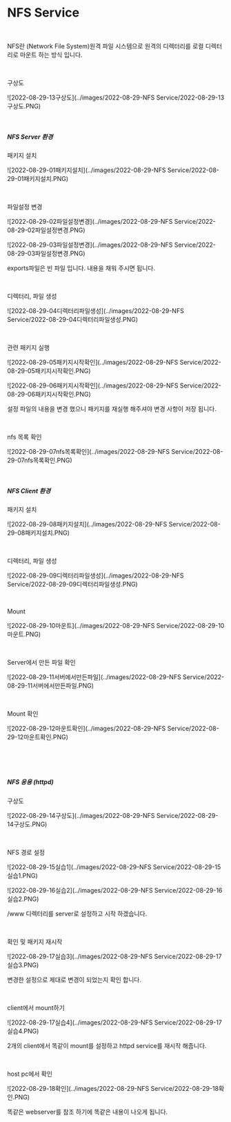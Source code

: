 # NFS Service

<br>

NFS란 (Network File System)원격 파일 시스템으로 원격의 디렉터리를 로컬 디렉터리로 마운트 하는 방식 입니다.

<br>

구상도

![2022-08-29-13구상도](../images/2022-08-29-NFS Service/2022-08-29-13구상도.PNG)

<br>

##### NFS Server 환경

패키지 설치

![2022-08-29-01패키지설치](../images/2022-08-29-NFS Service/2022-08-29-01패키지설치.PNG)

<br>

파일설정 변경

![2022-08-29-02파일설정변경](../images/2022-08-29-NFS Service/2022-08-29-02파일설정변경.PNG)

![2022-08-29-03파일설정변경](../images/2022-08-29-NFS Service/2022-08-29-03파일설정변경.PNG)

exports파일은 빈 파일 입니다. 내용을 채워 주시면 됩니다.

<br>

디렉터리, 파일 생성

![2022-08-29-04디렉터리파일생성](../images/2022-08-29-NFS Service/2022-08-29-04디렉터리파일생성.PNG)

<br>

관련 패키지 실행

![2022-08-29-05패키지시작확인](../images/2022-08-29-NFS Service/2022-08-29-05패키지시작확인.PNG)

![2022-08-29-06패키지시작확인](../images/2022-08-29-NFS Service/2022-08-29-06패키지시작확인.PNG)

설정 파일의 내용을 변경 했으니 패키지를 재실행 해주셔야 변경 사항이 저장 됩니다.

<br>

nfs 목록 확인

![2022-08-29-07nfs목록확인](../images/2022-08-29-NFS Service/2022-08-29-07nfs목록확인.PNG)

<br>

##### NFS Client 환경

패키지 설치

![2022-08-29-08패키지설치](../images/2022-08-29-NFS Service/2022-08-29-08패키지설치.PNG)

<br>

디렉터리, 파일 생성

![2022-08-29-09디렉터리파일생성](../images/2022-08-29-NFS Service/2022-08-29-09디렉터리파일생성.PNG)

<br>

Mount

![2022-08-29-10마운트](../images/2022-08-29-NFS Service/2022-08-29-10마운트.PNG)

<br>

Server에서 만든 파일 확인

![2022-08-29-11서버에서만든파일](../images/2022-08-29-NFS Service/2022-08-29-11서버에서만든파일.PNG)

<br>

Mount 확인

![2022-08-29-12마운트확인](../images/2022-08-29-NFS Service/2022-08-29-12마운트확인.PNG)

<br>

<br>

<br>

##### NFS 응용 (httpd)

구상도

![2022-08-29-14구상도](../images/2022-08-29-NFS Service/2022-08-29-14구상도.PNG)

<br>

NFS 경로 설정

![2022-08-29-15실습1](../images/2022-08-29-NFS Service/2022-08-29-15실습1.PNG)

![2022-08-29-16실습2](../images/2022-08-29-NFS Service/2022-08-29-16실습2.PNG)

/www 디렉터리를 server로 설정하고 시작 하겠습니다.

<br>

확인 및 패키지 재시작

![2022-08-29-17실습3](../images/2022-08-29-NFS Service/2022-08-29-17실습3.PNG)

변경한 설정으로 제대로 변경이 되었는지 확인 합니다.

<br>

client에서 mount하기

![2022-08-29-17실습4](../images/2022-08-29-NFS Service/2022-08-29-17실습4.PNG)

2개의 client에서 똑같이 mount를 설정하고 httpd service를 재시작 해줍니다.

<br>

host pc에서 확인

![2022-08-29-18확인](../images/2022-08-29-NFS Service/2022-08-29-18확인.PNG)

똑같은 webserver를 참조 하기에 똑같은 내용이 나오게 됩니다.

<br>